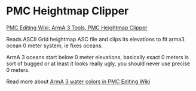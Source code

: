 # PMC Heightmap Clipper

[PMC Editing Wiki: ArmA 3 Tools, PMC Heightmap Clipper](https://pmc.editing.wiki/doku.php?id=arma3:tools:pmc-heightmap-clipper)

Reads ASCII Grid heightmap ASC file and clips its elevations to fit arma3 ocean 0 meter system, ie fixes oceans.

ArmA 3 oceans start below 0 meter elevations, basically exact 0 meters is sort of bugged or at least it looks really ugly, you should never use precise 0 meters.

Read more about [ArmA 3 water colors in PMC Editing Wiki](https://pmc.editing.wiki/doku.php?id=arma3:terrain:water-color)
